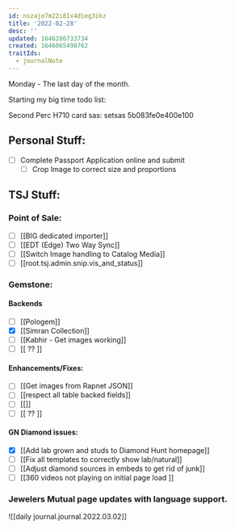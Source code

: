 ```yaml
---
id: nszaje7m22i81x4dieg3ikz
title: '2022-02-28'
desc: ''
updated: 1646286733734
created: 1646065490762
traitIds:
  - journalNote
---
```

Monday - The last day of the month.


Starting my big time todo list:

Second Perc H710 card sas:
setsas 5b083fe0e400e100

## Personal Stuff:

- [ ] Complete Passport Application online and submit
  - [ ] Crop Image to correct size and proportions

## TSJ Stuff:
### Point of Sale:

- [ ] [[BIG dedicated importer]]
- [ ] [[EDT (Edge) Two Way Sync]]
- [ ] [[Switch Image handling to Catalog Media]]
- [ ] [[root.tsj.admin.snip.vis_and_status]]

### Gemstone:
#### Backends
- [ ] [[Pologem]]
- [x] [[Simran Collection]]
- [ ] [[Kabhir - Get images working]]
- [ ] [[ ?? ]]

#### Enhancements/Fixes:
- [ ] [[Get images from Rapnet JSON]]
- [ ] [[respect all table backed fields]]
- [ ] [[]]
- [ ] [[ ?? ]]

#### GN Diamond issues:
- [x] [[Add lab grown and studs to Diamond Hunt homepage]]
- [ ] [[Fix all templates to correctly show lab/natural]]
- [ ] [[Adjust diamond sources in embeds to get rid of junk]]
- [ ] [[360 videos not playing on initial page load ]]

### Jewelers Mutual page updates with language support.

![[daily journal.journal.2022.03.02]]
